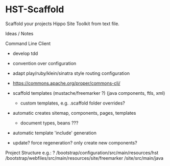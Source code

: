HST-Scaffold
============

Scaffold your projects Hippo Site Toolkit from text file.

Ideas / Notes

Command Line Client
- develop tdd
- convention over configuration
- adapt play/ruby/klein/sinatra style routing configuration

- https://commons.apache.org/proper/commons-cli/

- scaffold templates (mustache/freemarker ?) (java components, ftls, xml)
  - custom templates, e.g. .scaffold folder overrides?

- automatic creates sitemap, components, pages, templates
  - document types, beans ???

- automatic template 'include' generation

- update? force regeneration? only create new components?

Project Structure e.g.: ?
/bootstrap/configuration/src/main/resources/hst
/bootstrap/webfiles/src/main/resources/site/freemarker
/site/src/main/java